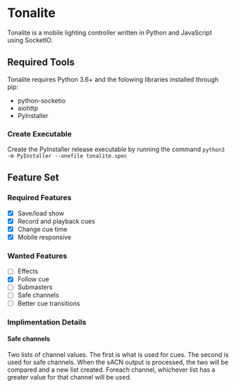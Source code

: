 # Tonalite

Tonalite is a mobile lighting controller written in Python and JavaScript using SocketIO.

## Required Tools

Tonalite requires Python 3.6+ and the folowing libraries installed through pip:

- python-socketio
- aiohttp
- PyInstaller

### Create Executable

Create the PyInstaller release executable by running the command `python3 -m PyInstaller --onefile tonalite.spec`

## Feature Set

### Required Features

- [x] Save/load show
- [x] Record and playback cues
- [x] Change cue time
- [x] Mobile responsive

### Wanted Features

- [ ] Effects
- [x] Follow cue
- [ ] Submasters
- [ ] Safe channels
- [ ] Better cue transitions

### Implimentation Details

#### Safe channels

Two lists of channel values. The first is what is used for cues.
The second is used for safe channels.
When the sACN output is processed, the two will be compared and a new list created.
Foreach channel, whichever list has a greater value for that channel will be used.